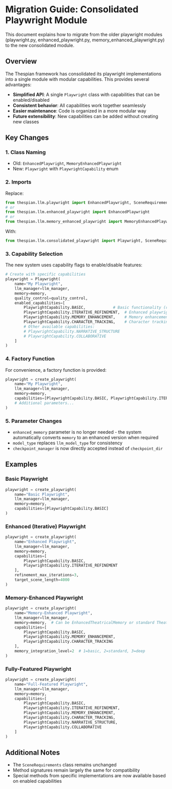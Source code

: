 # Migration Guide: Consolidated Playwright Module

This document explains how to migrate from the older playwright modules (playwright.py, enhanced_playwright.py, memory_enhanced_playwright.py) to the new consolidated module.

## Overview

The Thespian framework has consolidated its playwright implementations into a single module with modular capabilities. This provides several advantages:

- **Simplified API**: A single `Playwright` class with capabilities that can be enabled/disabled
- **Consistent behavior**: All capabilities work together seamlessly
- **Easier maintenance**: Code is organized in a more modular way
- **Future extensibility**: New capabilities can be added without creating new classes

## Key Changes

### 1. Class Naming

- Old: `EnhancedPlaywright`, `MemoryEnhancedPlaywright`
- New: `Playwright` with `PlaywrightCapability` enum

### 2. Imports

Replace:
```python
from thespian.llm.playwright import EnhancedPlaywright, SceneRequirements
# or
from thespian.llm.enhanced_playwright import EnhancedPlaywright
# or
from thespian.llm.memory_enhanced_playwright import MemoryEnhancedPlaywright
```

With:
```python
from thespian.llm.consolidated_playwright import Playwright, SceneRequirements, PlaywrightCapability, create_playwright
```

### 3. Capability Selection

The new system uses capability flags to enable/disable features:

```python
# Create with specific capabilities
playwright = Playwright(
    name="My Playwright",
    llm_manager=llm_manager,
    memory=memory,
    quality_control=quality_control,
    enabled_capabilities=[
        PlaywrightCapability.BASIC,            # Basic functionality (required)
        PlaywrightCapability.ITERATIVE_REFINEMENT,  # Enhanced playwright features
        PlaywrightCapability.MEMORY_ENHANCEMENT,    # Memory enhancement features
        PlaywrightCapability.CHARACTER_TRACKING,    # Character tracking features
        # Other available capabilities:
        # PlaywrightCapability.NARRATIVE_STRUCTURE
        # PlaywrightCapability.COLLABORATIVE
    ]
)
```

### 4. Factory Function

For convenience, a factory function is provided:

```python
playwright = create_playwright(
    name="My Playwright",
    llm_manager=llm_manager,
    memory=memory,
    capabilities=[PlaywrightCapability.BASIC, PlaywrightCapability.ITERATIVE_REFINEMENT],
    # Additional parameters...
)
```

### 5. Parameter Changes

- `enhanced_memory` parameter is no longer needed - the system automatically converts `memory` to an enhanced version when required
- `model_type` replaces `llm_model_type` for consistency
- `checkpoint_manager` is now directly accepted instead of `checkpoint_dir`

## Examples

### Basic Playwright

```python
playwright = create_playwright(
    name="Basic Playwright",
    llm_manager=llm_manager,
    memory=memory,
    capabilities=[PlaywrightCapability.BASIC]
)
```

### Enhanced (Iterative) Playwright

```python
playwright = create_playwright(
    name="Enhanced Playwright",
    llm_manager=llm_manager,
    memory=memory,
    capabilities=[
        PlaywrightCapability.BASIC,
        PlaywrightCapability.ITERATIVE_REFINEMENT
    ],
    refinement_max_iterations=3,
    target_scene_length=4000
)
```

### Memory-Enhanced Playwright

```python
playwright = create_playwright(
    name="Memory-Enhanced Playwright",
    llm_manager=llm_manager,
    memory=memory,  # Can be EnhancedTheatricalMemory or standard TheatricalMemory
    capabilities=[
        PlaywrightCapability.BASIC,
        PlaywrightCapability.MEMORY_ENHANCEMENT,
        PlaywrightCapability.CHARACTER_TRACKING
    ],
    memory_integration_level=2  # 1=basic, 2=standard, 3=deep
)
```

### Fully-Featured Playwright

```python
playwright = create_playwright(
    name="Full-Featured Playwright",
    llm_manager=llm_manager,
    memory=memory,
    capabilities=[
        PlaywrightCapability.BASIC,
        PlaywrightCapability.ITERATIVE_REFINEMENT,
        PlaywrightCapability.MEMORY_ENHANCEMENT,
        PlaywrightCapability.CHARACTER_TRACKING,
        PlaywrightCapability.NARRATIVE_STRUCTURE,
        PlaywrightCapability.COLLABORATIVE
    ]
)
```

## Additional Notes

- The `SceneRequirements` class remains unchanged
- Method signatures remain largely the same for compatibility
- Special methods from specific implementations are now available based on enabled capabilities